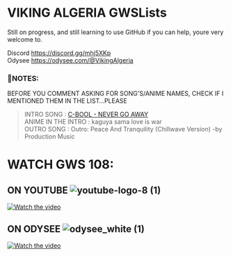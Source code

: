 # VIKING ALGERIA GWSLists
Still on progress, and still learning to use GitHub
if you can help, youre very welcome to.

Discord <https://discord.gg/mhj5XKp> <br>
Odysee <https://odysee.com/@VikingAlgeria>

### 📌NOTES:

BEFORE YOU COMMENT ASKING FOR SONG'S/ANIME NAMES, CHECK IF I MENTIONED THEM IN THE LIST…PLEASE

> INTRO SONG : [C-BOOL - NEVER GO AWAY](http://bit.ly/vaintro2) <br>
> ANIME IN THE INTRO : kaguya sama love is war <br>
> OUTRO SONG : Outro: Peace And Tranquility (Chillwave Version) -by Production Music

# WATCH GWS 108:
## ON YOUTUBE  ![youtube-logo-8 (1)](https://user-images.githubusercontent.com/45120897/215579531-8d5e832b-561b-42aa-80d1-e11a78bb06c6.png)

[![Watch the video](https://img.youtube.com/vi/L8w42GPUgYM/maxresdefault.jpg)](https://youtu.be/L8w42GPUgYM)

## ON ODYSEE ![odysee_white (1)](https://user-images.githubusercontent.com/45120897/215580058-aa512368-1253-45d5-ac0b-bbf5ab14fd6a.png)

[![Watch the video](https://img.youtube.com/vi/L8w42GPUgYM/maxresdefault.jpg)](https://odysee.com/@VikingAlgeria)


